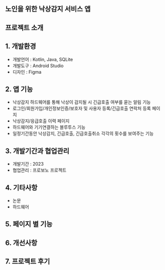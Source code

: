 ## 노인을 위한 낙상감지 서비스 앱
## 프로젝트 소개
## 1. 개발환경
* 개발언어 : Kotlin, Java, SQLite
* 개발도구 : Android Studio
* 디자인 : Figma
## 2. 앱 기능
* 낙상감지 하드웨어를 통해 낙상이 감지될 시 긴급호출 여부를 묻는 알림 기능
* 로그인/회원가입/개인정보인증/보호자 및 사용자 등록/긴급호출 연락처 등록 페이지
* 낙상감지/응급호출 이력 페이지
* 하드웨어와 기기연결하는 블루투스 기능
* 일정기간동안 낙상감지, 긴급호출, 긴급호출취소 각각의 횟수를 보여주는 기능
## 3. 개발기간과 협업관리
* 개발기간 : 2023
* 협업관리 : 프로보노 프로젝트
## 4. 기타사항
* 논문
* 하드웨어 
## 5. 페이지 별 기능
## 6. 개선사항
## 7. 프로젝트 후기 

